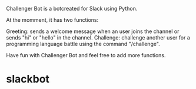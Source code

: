 Challenger Bot is a botcreated for Slack using Python.

At the momment, it has two functions:

Greeting: sends a welcome message when an user joins the channel or sends "hi" or "hello" in the channel.
Challenge: challenge another user for a programming language battle using the command "/challenge".

Have fun with Challenger Bot and feel free to add more functions.

# slackbot
